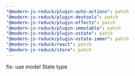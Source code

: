 ```yaml
---
"@modern-js-reduck/plugin-auto-actions": patch
"@modern-js-reduck/plugin-devtools": patch
"@modern-js-reduck/plugin-effects": patch
"@modern-js-reduck/plugin-immutable": patch
"@modern-js-reduck/plugin-xstate": patch
"@modern-js-reduck/plugin-xstate-immer": patch
"@modern-js-reduck/react": patch
"@modern-js-reduck/store": patch
---
```


fix: use model State type
